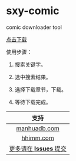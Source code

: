 # sxy-comic
comic downloader tool

[点击下载](https://github.com/JackyCJ/sxy-comic/releases/download/0.1.1/comic_downloader_v0.1.1.exe)

使用步骤：

1. 搜索关键字。

2. 选中搜索结果。

3. 选择下载章节，下载。

4. 等待下载完成。


| 支持 |
|:----:|
|[manhuadb.com](http://www.manhuadb.com)|
|[hhimm.com](http://www.hhimm.com)|
|[更多请在 __Issues__ 提交](https://github.com/JackyCJ/sxy-comic/issues)|